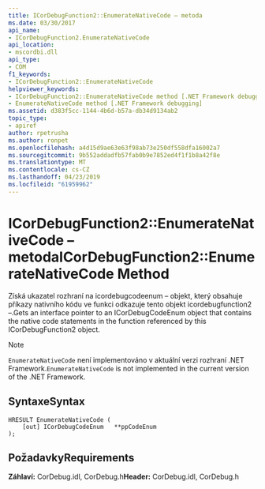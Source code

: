 ```yaml
---
title: ICorDebugFunction2::EnumerateNativeCode – metoda
ms.date: 03/30/2017
api_name:
- ICorDebugFunction2.EnumerateNativeCode
api_location:
- mscordbi.dll
api_type:
- COM
f1_keywords:
- ICorDebugFunction2::EnumerateNativeCode
helpviewer_keywords:
- ICorDebugFunction2::EnumerateNativeCode method [.NET Framework debugging]
- EnumerateNativeCode method [.NET Framework debugging]
ms.assetid: d383f5cc-1144-4b6d-b57a-db34d9134ab2
topic_type:
- apiref
author: rpetrusha
ms.author: ronpet
ms.openlocfilehash: a4d15d9ae63e63f98ab73e250df558dfa16002a7
ms.sourcegitcommit: 9b552addadfb57fab0b9e7852ed4f1f1b8a42f8e
ms.translationtype: MT
ms.contentlocale: cs-CZ
ms.lasthandoff: 04/23/2019
ms.locfileid: "61959962"
---
```

# <a name="icordebugfunction2enumeratenativecode-method"></a><span data-ttu-id="c85b1-102">ICorDebugFunction2::EnumerateNativeCode – metoda</span><span class="sxs-lookup"><span data-stu-id="c85b1-102">ICorDebugFunction2::EnumerateNativeCode Method</span></span>
<span data-ttu-id="c85b1-103">Získá ukazatel rozhraní na icordebugcodeenum – objekt, který obsahuje příkazy nativního kódu ve funkci odkazuje tento objekt icordebugfunction2 –.</span><span class="sxs-lookup"><span data-stu-id="c85b1-103">Gets an interface pointer to an ICorDebugCodeEnum object that contains the native code statements in the function referenced by this ICorDebugFunction2 object.</span></span>  
  
> [!NOTE]
>  <span data-ttu-id="c85b1-104">`EnumerateNativeCode` není implementováno v aktuální verzi rozhraní .NET Framework.</span><span class="sxs-lookup"><span data-stu-id="c85b1-104">`EnumerateNativeCode` is not implemented in the current version of the .NET Framework.</span></span>  
  
## <a name="syntax"></a><span data-ttu-id="c85b1-105">Syntaxe</span><span class="sxs-lookup"><span data-stu-id="c85b1-105">Syntax</span></span>  
  
```  
HRESULT EnumerateNativeCode (  
    [out] ICorDebugCodeEnum   **ppCodeEnum  
);  
```  
  
## <a name="requirements"></a><span data-ttu-id="c85b1-106">Požadavky</span><span class="sxs-lookup"><span data-stu-id="c85b1-106">Requirements</span></span>  
 <span data-ttu-id="c85b1-107">**Záhlaví:** CorDebug.idl, CorDebug.h</span><span class="sxs-lookup"><span data-stu-id="c85b1-107">**Header:** CorDebug.idl, CorDebug.h</span></span>
